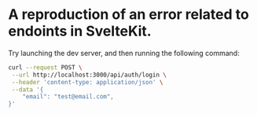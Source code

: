 # A reproduction of an error related to endoints in SvelteKit.

Try launching the dev server, and then running the following command:

```bash
curl --request POST \
 --url http://localhost:3000/api/auth/login \
 --header 'content-type: application/json' \
 --data '{
	"email": "test@email.com",
}'
```
